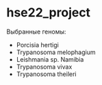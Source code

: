 # hse22_project
Выбранные геномы:
- Porcisia hertigi
- Trypanosoma melophagium
- Leishmania sp. Namibia
- Trypanosoma vivax
- Trypanosoma theileri
